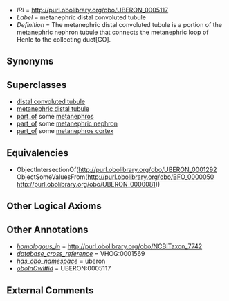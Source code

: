  * *IRI* = http://purl.obolibrary.org/obo/UBERON_0005117
 * *Label* = metanephric distal convoluted tubule
 * *Definition* = The metanephric distal convoluted tubule is a portion of the metanephric nephron tubule that connects the metanephric loop of Henle to the collecting duct[GO].

## Synonyms


## Superclasses

 * [distal convoluted tubule](../../UBERON/92/UBERON_0001292.md)
 * [metanephric distal tubule](../../UBERON/29/UBERON_0005129.md)
 * [part_of](../../BFO/50/BFO_0000050.md) some [metanephros](../../UBERON/81/UBERON_0000081.md)
 * [part_of](../../BFO/50/BFO_0000050.md) some [metanephric nephron](../../UBERON/10/UBERON_0005110.md)
 * [part_of](../../BFO/50/BFO_0000050.md) some [metanephros cortex](../../UBERON/33/UBERON_0010533.md)

## Equivalencies

 * ObjectIntersectionOf(<http://purl.obolibrary.org/obo/UBERON_0001292> ObjectSomeValuesFrom(<http://purl.obolibrary.org/obo/BFO_0000050> <http://purl.obolibrary.org/obo/UBERON_0000081>))

## Other Logical Axioms


## Other Annotations

 * *[homologous_in](../../core#homologous/in/core#homologous_in.md)* = http://purl.obolibrary.org/obo/NCBITaxon_7742
 * *[database_cross_reference](../../ef/oboInOwl#hasDbXref.md)* = VHOG:0001569
 * *[has_obo_namespace](../../ce/oboInOwl#hasOBONamespace.md)* = uberon
 * *[oboInOwl#id](../../id/oboInOwl#id.md)* = UBERON:0005117

## External Comments

